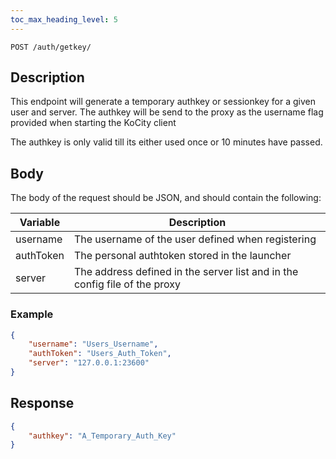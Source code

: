 ```yaml
---
toc_max_heading_level: 5
---
```


```
POST /auth/getkey/
```

## Description

This endpoint will generate a temporary authkey or sessionkey for a given user and server. The authkey will be send to the proxy as the username flag provided when starting the KoCity client

The authkey is only valid till its either used once or 10 minutes have passed.

## Body

The body of the request should be JSON, and should contain the following:

| Variable | Description |
| -------- | -------- |
| username | The username of the user defined when registering |
| authToken| The personal authtoken stored in the launcher |
| server   | The address defined in the server list and in the config file of the proxy |

### Example

```json
{
    "username": "Users_Username",
    "authToken": "Users_Auth_Token",
    "server": "127.0.0.1:23600"
}
```

## Response

```json
{
    "authkey": "A_Temporary_Auth_Key"
}
```
